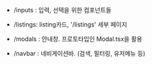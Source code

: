 - /inputs : 입력, 선택을 위한 컴포넌트들

- /listings: listing카드, '/listings' 세부 페이지

- /modals : 안내창. 프로토타입인 Modal.tsx을 활용

- /navbar : 네비게이션바. (검색, 필터링, 유저메뉴 등)